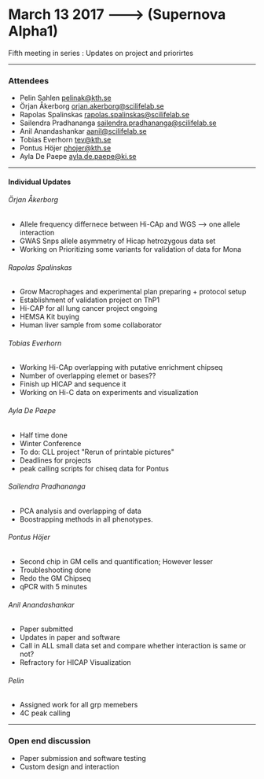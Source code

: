 # March 13 2017 ---> (Supernova Alpha1)

Fifth meeting in series : Updates on project and priorirtes

___


### Attendees
* Pelin Sahlen pelinak@kth.se
* Örjan Åkerborg orjan.akerborg@scilifelab.se
* Rapolas Spalinskas rapolas.spalinskas@scilifelab.se
* Sailendra Pradhananga sailendra.pradhananga@scilifelab.se
* Anil Anandashankar aanil@scilifelab.se
* Tobias Everhorn tev@kth.se
* Pontus Höjer phojer@kth.se
* Ayla De Paepe ayla.de.paepe@ki.se
  
___

#### Individual Updates

###### Örjan Åkerborg

* Allele frequency differnece between Hi-CAp and WGS --> one allele interaction
* GWAS Snps allele asymmetry of Hicap hetrozygous data set
* Working on Prioritizing some variants for validation of data for Mona

###### Rapolas Spalinskas
* Grow Macrophages and experimental plan preparing + protocol setup
* Establishment of validation project on ThP1
* Hi-CAP for all lung cancer project ongoing
* HEMSA Kit buying
* Human liver sample from some collaborator

###### Tobias Everhorn

* Working Hi-CAp overlapping with putative enrichment chipseq
* Number of overlapping elemet or bases??
* Finish up HICAP and sequence it
* Working on Hi-C data on experiments and visualization

###### Ayla De Paepe

* Half time done 
* Winter Conference
* To do: CLL project "Rerun of printable pictures"
* Deadlines for projects 
* peak calling scripts for chiseq data for Pontus

###### Sailendra Pradhananga 

* PCA analysis and overlapping of data 
* Boostrapping methods in all phenotypes. 

###### Pontus Höjer

* Second chip in GM cells and quantification; However lesser
* Troubleshooting done 
* Redo the GM Chipseq 
* qPCR with 5 minutes 

###### Anil Anandashankar

* Paper submitted 
* Updates in paper and software 
* Call in ALL small data set and compare whether interaction is same or not?
* Refractory for HICAP Visualization 

###### Pelin

* Assigned work for all grp memebers
* 4C peak calling 

___

### Open end discussion 
 
* Paper submission and software testing
* Custom design and interaction
